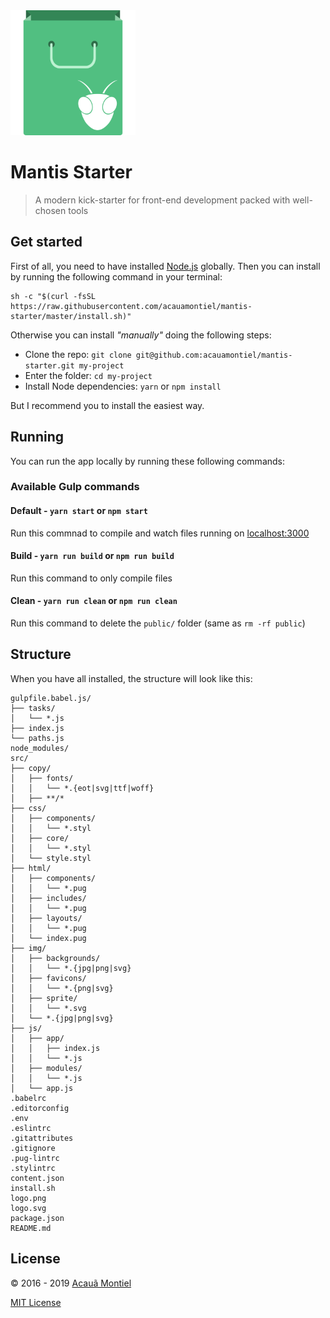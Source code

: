 <img src="logo.png" width="200">

Mantis Starter
==============

> A modern kick-starter for front-end development packed with well-chosen tools


Get started
-----------

First of all, you need to have installed [Node.js](http://nodejs.org/) globally.
Then you can install by running the following command in your terminal:

```shell
sh -c "$(curl -fsSL https://raw.githubusercontent.com/acauamontiel/mantis-starter/master/install.sh)"
```

Otherwise you can install *"manually"* doing the following steps:

- Clone the repo: `git clone git@github.com:acauamontiel/mantis-starter.git my-project`
- Enter the folder: `cd my-project`
- Install Node dependencies: `yarn` or `npm install`

But I recommend you to install the easiest way.


Running
-------

You can run the app locally by running these following commands:

### Available Gulp commands

#### Default - `yarn start` or `npm start`

Run this commnad to compile and watch files running on [localhost:3000](http://localhost:3000)


#### Build - `yarn run build` or `npm run build`

Run this command to only compile files


#### Clean - `yarn run clean` or `npm run clean`

Run this command to delete the `public/` folder (same as `rm -rf public`)


Structure
---------

When you have all installed, the structure will look like this:

```
gulpfile.babel.js/
├── tasks/
│   └── *.js
├── index.js
└── paths.js
node_modules/
src/
├── copy/
│   ├── fonts/
│   │   └── *.{eot|svg|ttf|woff}
│   ├── **/*
├── css/
│   ├── components/
│   │   └── *.styl
│   ├── core/
│   │   └── *.styl
│   └── style.styl
├── html/
│   ├── components/
│   │   └── *.pug
│   ├── includes/
│   │   └── *.pug
│   ├── layouts/
│   │   └── *.pug
│   └── index.pug
├── img/
│   ├── backgrounds/
│   │   └── *.{jpg|png|svg}
│   ├── favicons/
│   │   └── *.{png|svg}
│   ├── sprite/
│   │   └── *.svg
│   └── *.{jpg|png|svg}
├── js/
│   ├── app/
│   │   ├── index.js
│   │   └── *.js
│   ├── modules/
│   │   └── *.js
│   └── app.js
.babelrc
.editorconfig
.env
.eslintrc
.gitattributes
.gitignore
.pug-lintrc
.stylintrc
content.json
install.sh
logo.png
logo.svg
package.json
README.md
```


License
-------

© 2016 - 2019 [Acauã Montiel](http://acauamontiel.com.br)

[MIT License](http://acaua.mit-license.org/)
